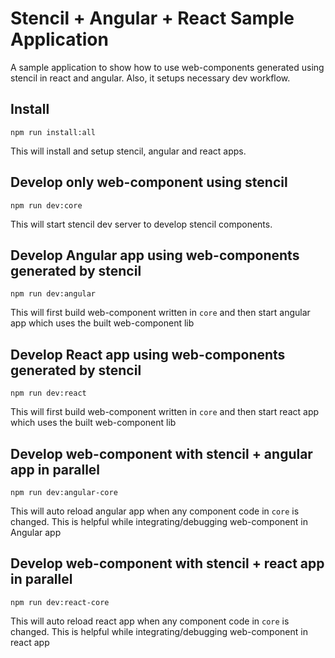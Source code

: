 # Stencil + Angular + React Sample Application
A sample application to show how to use web-components generated using stencil in react and angular. Also, it setups necessary dev workflow.

## Install
```
npm run install:all
```
This will install and setup stencil, angular and react apps.

## Develop only web-component using stencil
```
npm run dev:core
```
This will start stencil dev server to develop stencil components.

## Develop Angular app using web-components generated by stencil
```
npm run dev:angular
```
This will first build web-component written in `core` and then start angular app which uses the built web-component lib

## Develop React app using web-components generated by stencil
```
npm run dev:react
```
This will first build web-component written in `core` and then start react app which uses the built web-component lib

## Develop web-component with stencil + angular app in parallel
```
npm run dev:angular-core
```
This will auto reload angular app when any component code in `core` is changed. This is helpful while integrating/debugging web-component in Angular app

## Develop web-component with stencil + react app in parallel
```
npm run dev:react-core
```
This will auto reload react app when any component code in `core` is changed. This is helpful while integrating/debugging web-component in react app